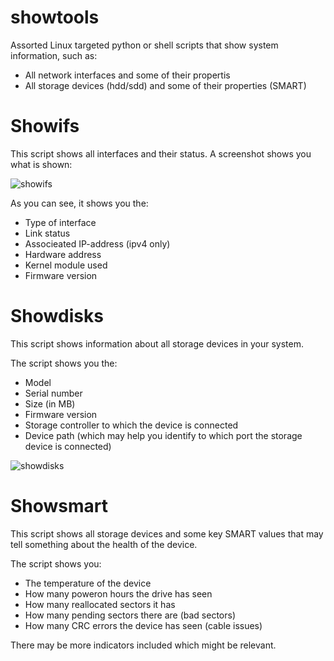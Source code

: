 # showtools

Assorted Linux targeted python or shell scripts that show system information, such as:

- All network interfaces and some of their propertis
- All storage devices (hdd/sdd) and some of their properties (SMART)

# Showifs

This script shows all interfaces and their status. A screenshot shows you what is shown:

![showifs][1]

As you can see, it shows you the:

* Type of interface
* Link status 
* Associeated IP-address (ipv4 only)
* Hardware address
* Kernel module used
* Firmware version 

[1]: http://louwrentius.com/static/images/showinterfaces01.png

# Showdisks

This script shows information about all storage devices in your system.

The script shows you the:

* Model
* Serial number
* Size (in MB)
* Firmware version
* Storage controller to which the device is connected
* Device path (which may help you identify to which port the storage device is connected)

![showdisks][2]

[2]: http://louwrentius.com/static/images/showdisks01.png

# Showsmart

This script shows all storage devices and some key SMART values that may tell something about the health of the device.

The script shows you:

* The temperature of the device
* How many poweron hours the drive has seen
* How many reallocated sectors it has
* How many pending sectors there are (bad sectors)
* How many CRC errors the device has seen (cable issues)

There may be more indicators included which might be relevant.

[3]: http://louwrentius.com/static/images/showsmart.png